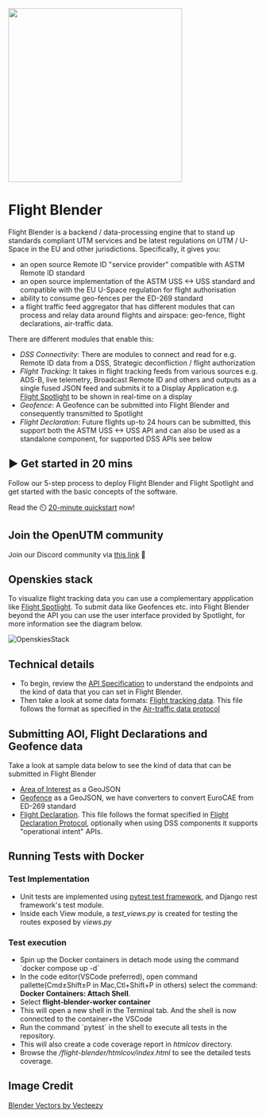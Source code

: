 <img src="images/blender-logo.jpg" width="350">

# Flight Blender

Flight Blender is a backend / data-processing engine that to stand up standards compliant UTM services and be latest regulations on UTM / U-Space in the EU and other jurisdictions. Specifically, it gives you:

- an open source Remote ID "service provider" compatible with ASTM Remote ID standard
- an open source implementation of the ASTM USS <-> USS standard and compatible with the EU U-Space regulation for flight authorisation
- ability to consume geo-fences per the ED-269 standard
- a flight traffic feed aggregator that has different modules that can process and relay data around flights and airspace: geo-fence, flight declarations, air-traffic data.

There are different modules that enable this:

- _DSS Connectivity_: There are modules to connect and read for e.g. Remote ID data from a DSS, Strategic deconfliction / flight authorization
- _Flight Tracking_: It takes in flight tracking feeds from various sources e.g. ADS-B, live telemetry, Broadcast Remote ID and others and outputs as a single fused JSON feed and submits it to a Display Application e.g. [Flight Spotlight](https://github.com/openskies-sh/flight-spotlight) to be shown in real-time on a display
- _Geofence_: A Geofence can be submitted into Flight Blender and consequently transmitted to Spotlight
- _Flight Declaration_: Future flights up-to 24 hours can be submitted, this support both the ASTM USS <-> USS API and can also be used as a standalone component, for supported DSS APIs see below

## ▶️ Get started in 20 mins
Follow our 5-step process to deploy Flight Blender and Flight Spotlight and get started with the basic concepts of the software.

Read the ⏲️ [20-minute quickstart](deployment_support/README.md) now!

## Join the OpenUTM community

Join our Discord community via [this link](https://discord.gg/dnRxpZdd9a) 💫

## Openskies stack

To visualize flight tracking data you can use a complementary appplication like [Flight Spotlight](https://github.com/openskies-sh/flight-spotlight). To submit data like Geofences etc. into Flight Blender beyond the API you can use the user interface provided by Spotlight, for more information see the diagram below.

![OpenskiesStack](images/openskies-stack.png)


## Technical details

- To begin, review the [API Specification](http://redocly.github.io/redoc/?url=https://raw.githubusercontent.com/openskies-sh/flight-blender/master/api/flight-blender-1.0.0-resolved.yaml) to understand the endpoints and the kind of data that you can set in Flight Blender.
- Then take a look at some data formats: [Flight tracking data](https://github.com/openskies-sh/flight-blender/blob/master/importers/air_traffic_samples/micro_flight_data_single.json). This file follows the format as specified in the [Air-traffic data protocol](https://github.com/openskies-sh/airtraffic-data-protocol-development/blob/master/Airtraffic-Data-Protocol.md)

## Submitting AOI, Flight Declarations and Geofence data

Take a look at sample data below to see the kind of data that can be submitted in Flight Blender

- [Area of Interest](https://github.com/openskies-sh/flight-blender/blob/master/importers/aoi_geo_fence_samples/aoi.geojson) as a GeoJSON
- [Geofence](https://github.com/openskies-sh/flight-blender/blob/master/importers/aoi_geo_fence_samples/geo_fence.geojson) as a GeoJSON, we have converters to convert EuroCAE from ED-269 standard
- [Flight Declaration](https://github.com/openskies-sh/flight-blender/blob/master/importers/flight_declarations_samples/flight-1.json). This file follows the format specified in [Flight Declaration Protocol](https://github.com/openskies-sh/flight-declaration-protocol-development), optionally when using DSS components it supports "operational intent" APIs.

## Running Tests with Docker

### Test Implementation
- Unit tests are implemented using [pytest test framework](https://docs.pytest.org/en/7.4.x/), and Django rest framework's test module.
- Inside each View module, a *test_views.py* is created for testing the routes exposed by *views.py*

### Test execution

- Spin up the Docker containers in detach mode using the command ´docker compose up -d´
- In the code editor(VSCode preferred), open command pallette(Cmd±Shift±P in Mac,Ctl+Shift+P in others) select the command: **Docker Containers: Attach Shell**.
- Select **flight-blender-worker container**
- This will open a new shell in the Terminal tab. And the shell is now connected to the container+the VSCode
- Run the command ´pytest´ in the shell to execute all tests in the repository.
- This will also create a code coverage report in *htmlcov* directory.
- Browse the */flight-blender/htmlcov/index.html* to see the detailed tests coverage.

## Image Credit

<a href="https://www.vecteezy.com/free-vector/blender">Blender Vectors by Vecteezy</a>
